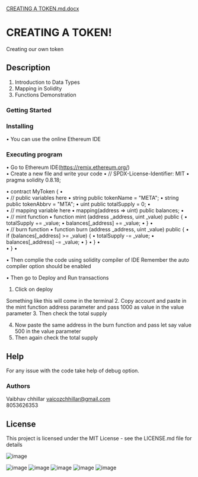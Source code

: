 [CREATING A TOKEN.md.docx](https://github.com/VaibhavChhillar/Getting-Started-with-Solidity/files/15429292/CREATING.A.TOKEN.md.docx)

# CREATING A TOKEN!
Creating our own token 

## Description
1.	Introduction to Data Types
2.	Mapping in Solidity
3.	Functions Demonstration
   
### Getting Started
### Installing 
•	You can use the online Ethereum IDE 

### Executing program
•	Go to Ethereum IDE(https://remix.ethereum.org/)  
•	Create a new file and write your code 
•	// SPDX-License-Identifier: MIT
•	pragma solidity 0.8.18;

•	contract MyToken {
•	
•	    // public variables here
•	    string public tokenName = "META";
•	    string public tokenAbbrv = "MTA";
•	    uint public totalSupply = 0;
•	
•	    // mapping variable here
•	    mapping(address => uint) public balances;
•	
•	    // mint function
•	    function mint (address _address, uint _value) public {
•	        totalSupply += _value;
•	        balances[_address] += _value;
•	    }
•	        
•	    // burn function
•	    function burn (address _address, uint _value) public {
•	        if (balances[_address] >= _value) {
•	         totalSupply -= _value;
•	            balances[_address] -= _value;
•	        }
•	    }
•	        
•	}
•	

•	Then complie the code using solidity compiler of IDE                                         Remember the auto compiler option should be enabled
 
•	Then go to Deploy and Run transactions
1.	Click on deploy
 
Something like this will come in the terminal
2.	Copy account and paste in the mint function address parameter and pass 1000 as value in the value parameter
3.	Then check the total supply
 
4.	Now paste the same address in the burn function and pass let say value 500 in the value parameter
5.	Then again check the total supply

 
## Help
For any issue with the code take help of  debug option.

### Authors
Vaibhav chhillar 
vaicozchhillar@gmail.com                                                                                                     
8053626353 

## License 
This project is licensed under the MIT License - see the LICENSE.md file for details


![image](https://github.com/VaibhavChhillar/Getting-Started-with-Solidity/assets/131567808/cffe8b9a-98b1-4dac-ab42-05edc3bd94d0)

![image](https://github.com/VaibhavChhillar/Getting-Started-with-Solidity/assets/131567808/2957b875-5f42-4a30-817e-5447c175a130)
![image](https://github.com/VaibhavChhillar/Getting-Started-with-Solidity/assets/131567808/d1e0a3e5-8049-48b8-9065-c3326e71fbc6)
![image](https://github.com/VaibhavChhillar/Getting-Started-with-Solidity/assets/131567808/53a06211-4a32-4f04-a869-be5e7be2354d)
![image](https://github.com/VaibhavChhillar/Getting-Started-with-Solidity/assets/131567808/3f84ecc7-c412-4b21-9cf7-33e9783d57b9)
![image](https://github.com/VaibhavChhillar/Getting-Started-with-Solidity/assets/131567808/8afc21c3-569f-4796-be65-0188576baa55)


